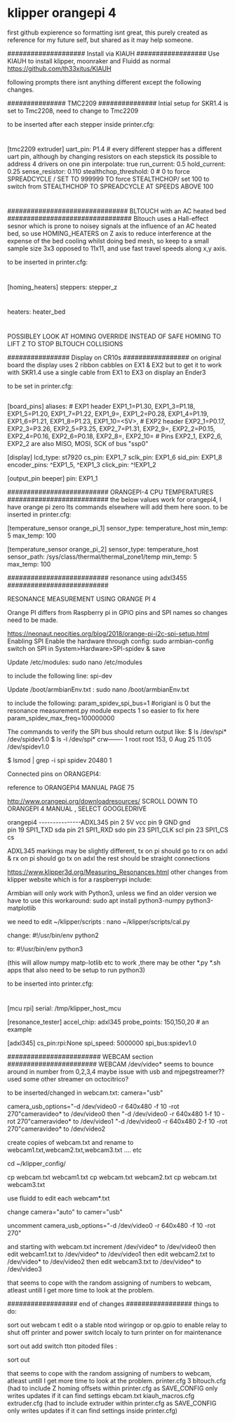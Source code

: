 # klipper orangepi 4
 
first github expierence so  formatting isnt great, this purely created as reference for my future self, but shared as it may help someone.
 
####################
Install via KIAUH 
##################
Use KIAUH to install klipper, moonraker and Fluidd as normal https://github.com/th33xitus/KIAUH

following prompts there isnt anything different except the following changes.

###############
TMC2209
###############
Intial setup for SKR1.4 is set to Tmc2208, need to change to Tmc2209

to be inserted after each stepper inside printer.cfg:

#
[tmc2209 extruder]
uart_pin: P1.4 # every different stepper has a different uart pin, although by changing resistors on each stepstick its possible to address 4 drivers on one pin
interpolate: true
run_current: 0.5
hold_current: 0.25
sense_resistor: 0.110
stealthchop_threshold: 0 # 0 to force  SPREADCYCLE / SET TO 999999 TO force STEALTHCHOP/ set 100 to switch from STEALTHCHOP TO SPREADCYCLE AT SPEEDS ABOVE 100
#



###############################
BLTOUCH with an AC heated bed
################################
Bltouch uses a Hall-effect sesnor which is prone to noisey signals at the influence of an AC heated bed, so use HOMING_HEATERS on Z axis to
reduce interference at the expense of the bed cooling whilst doing bed mesh, so keep to a small sample size 3x3 opposed to 11x11, and use fast travel speeds along x,y axis.

to be inserted in printer.cfg:
#
[homing_heaters]
steppers: stepper_z
#   
heaters: heater_bed
# 
   
POSSIBLEY LOOK AT HOMING OVERRIDE INSTEAD OF SAFE HOMING TO LIFT Z TO STOP BLTOUCH COLLISIONS



################
Display on CR10s 
#################
on original board the display uses 2 ribbon cabbles on EX1 & EX2 but to get it to work with SKR1.4 use a single cable from EX1 to EX3 on display 
an Ender3

to be set in printer.cfg:
##
[board_pins]
aliases:
    # EXP1 header
    EXP1_1=P1.30, EXP1_3=P1.18, EXP1_5=P1.20, EXP1_7=P1.22, EXP1_9=<GND>,
    EXP1_2=P0.28, EXP1_4=P1.19, EXP1_6=P1.21, EXP1_8=P1.23, EXP1_10=<5V>,
    # EXP2 header
    EXP2_1=P0.17, EXP2_3=P3.26, EXP2_5=P3.25, EXP2_7=P1.31, EXP2_9=<GND>,
    EXP2_2=P0.15, EXP2_4=P0.16, EXP2_6=P0.18, EXP2_8=<RST>, EXP2_10=<NC>
    # Pins EXP2_1, EXP2_6, EXP2_2 are also MISO, MOSI, SCK of bus "ssp0"

[display]
lcd_type: st7920
cs_pin: EXP1_7
sclk_pin: EXP1_6
sid_pin: EXP1_8
encoder_pins: ^EXP1_5, ^EXP1_3
click_pin: ^!EXP1_2

[output_pin beeper]
pin: EXP1_1


##########################
ORANGEPI-4 CPU TEMPERATURES
##########################
 the below values work for orangepi4, I have orange pi zero lts commands elsewhere will add them here soon.
to be inserted in printer.cfg:
 
[temperature_sensor orange_pi_1]
sensor_type: temperature_host
min_temp: 5
max_temp: 100


[temperature_sensor orange_pi_2]
sensor_type: temperature_host
sensor_path: /sys/class/thermal/thermal_zone1/temp
min_temp: 5
max_temp: 100

##########################
resonance using adxl3455
##########################

RESONANCE MEASUREMENT USING ORANGE PI 4

Orange PI differs from Raspberry pi in GPIO pins and SPI names so changes need to be made.


https://neonaut.neocities.org/blog/2018/orange-pi-i2c-spi-setup.html
Enabling SPI
Enable the hardware through config:
sudo armbian-config
switch on SPI in System>Hardware>SPI-spidev   & save 

Update /etc/modules:
sudo nano /etc/modules

to include the following line:
spi-dev

Update /boot/armbianEnv.txt :
sudo nano /boot/armbianEnv.txt

to include the following:
param_spidev_spi_bus=1           #origianl is 0 but the resonance measurement.py module expects 1 so easier to fix here
param_spidev_max_freq=100000000


The commands to verify the SPI bus should return output like:
$ ls /dev/spi*
/dev/spidev1.0
$ ls -l /dev/spi*
crw——- 1 root root 153, 0 Aug 25 11:05 /dev/spidev1.0

$ lsmod | grep -i spi
spidev 20480 1

Connected pins on ORANGEPI4:

reference to ORANGEPI4 MANUAL PAGE 75

http://www.orangepi.org/downloadresources/ 
SCROLL DOWN TO ORANGEPI 4 MANUAL , SELECT GOOGLEDRIVE

 orangepi4 ---------------ADXL345
pin 2 5V                  vcc
pin 9 GND                 gnd             
pin 19 SPI1_TXD           sda
pin 21 SPI1_RXD           sdo
pin 23 SPI1_CLK           scl
pin 23 SPI1_CS            cs

ADXL345 markings may be slightly different, tx on pi should go to rx on adxl & rx on pi should go tx on adxl the rest should be straight connections

https://www.klipper3d.org/Measuring_Resonances.html
other changes from klipper website which is for a raspberrypi include:
 
 Armbian will only work with Python3, unless we find an older version we have to use this workaround:
sudo apt install python3-numpy python3-matplotlib
 
 we need to edit ~/klipper/scripts :
nano ~/klipper/scripts/cal.py
 
 change:
 #!/usr/bin/env python2
 
 to: 
 #!/usr/bin/env python3
 
 (this will allow numpy matp-lotlib etc to work ,there may be other *.py *.sh apps that also need to be setup to run python3)

 to be inserted into printer.cfg:
#
[mcu rpi]
serial: /tmp/klipper_host_mcu


[resonance_tester]
accel_chip: adxl345
probe_points:
    150,150,20  # an example

[adxl345]
cs_pin:rpi:None
spi_speed: 5000000
spi_bus:spidev1.0


########################
WEBCAM section
#######################
WEBCAM /dev/video* 
seems to bounce around in number from 0,2,3,4 maybe issue with usb and mjpegstreamer?? used some other streamer on octocitrico?

 
to be inserted/changed in webcam.txt:
camera="usb"

camera_usb_options="-d /dev/video0 -r 640x480 -f 10 -rot 270"cameravideo* to /dev/video0 
 then "-d /dev/video0 -r 640x480 1-f 10 -rot 270"cameravideo* to /dev/video1
 "-d /dev/video0 -r 640x480 2-f 10 -rot 270"cameravideo* to /dev/video2
 

create copies of webcam.txt and rename to webcam1.txt,webcam2.txt,webcam3.txt .... etc
 
 cd ~/klipper_config/
 
 cp webcam.txt webcam1.txt
 cp webcam.txt webcam2.txt
 cp webcam.txt webcam3.txt
 
 use fluidd to edit each webcam*.txt
 
 change camera="auto" to camer="usb"
 
 uncomment
 camera_usb_options="-d /dev/video0 -r 640x480 -f 10 -rot 270"
 
 and starting with webcam.txt increment  /dev/video* to /dev/video0 
 then  edit webcam1.txt to  /dev/video* to /dev/video1
 then  edit webcam2.txt to  /dev/video* to /dev/video2
 then  edit webcam3.txt to  /dev/video* to /dev/video3
 
 that seems to cope with the random assigning of numbers to webcam, atleast untill I get more time to look at the problem.
 
 
 
 
##################
 end of changes
 #################
things to do:
 
 sort out webcam t edit o a stable ntod wiringop or op.gpio to enable relay to shut off printer and power switch localy to turn printer on for maintenance
 
 sort out add switch tton pitoded files :

 sort out 
 
 that seems to cope with the random assigning of numbers to webcam, atleast untill I get more time to look at the problem.
printer.cfg 
3
bltouch.cfg (had to include Z homing offsets within printer.cfg as SAVE_CONFIG only writes updates if it can find settings ebcam.txt
kiauh_macros.cfg
extruder.cfg (had to include extruder within printer.cfg as SAVE_CONFIG only writes updates if it can find settings inside printer.cfg)


